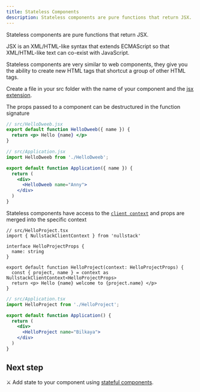 ```yaml
---
title: Stateless Components
description: Stateless components are pure functions that return JSX.
---
```


Stateless components are pure functions that return JSX.

JSX is an XML/HTML-like syntax that extends ECMAScript so that XML/HTML-like text can co-exist with JavaScript.

Stateless components are very similar to web components, they give you the ability to create new HTML tags that shortcut a group of other HTML tags.

Create a file in your src folder with the name of your component and the [jsx extension](/jsx-elements).

The props passed to a component can be destructured in the function signature

```jsx
// src/HelloDweeb.jsx
export default function HelloDweeb({ name }) {
  return <p> Hello {name} </p>
}
```

```jsx
// src/Application.jsx
import HelloDweeb from './HelloDweeb';

export default function Application({ name }) {
  return (
    <div>
      <HelloDweeb name="Anny">
    </div>
  )
}
```

Stateless components have access to the [`client context`](/context) and props are merged into the specific context

```tsx
// src/HelloProject.tsx
import { NullstackClientContext } from 'nullstack'

interface HelloProjectProps {
  name: string
}

export default function HelloProject(context: HelloProjectProps) {
  const { project, name } = context as NullstackClientContext<HelloProjectProps>
  return <p> Hello {name} welcome to {project.name} </p>
}
```

```jsx
// src/Application.tsx
import HelloProject from './HelloProject';

export default function Application() {
  return (
    <div>
      <HelloProject name="Bilkaya">
    </div>
  )
}
```

## Next step

⚔ Add state to your component using [stateful components](/stateful-components).